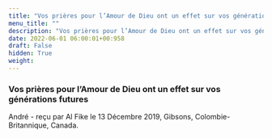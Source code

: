 ```yaml
---
title: "Vos prières pour l’Amour de Dieu ont un effet sur vos générations futures"
menu_title: ""
description: "Vos prières pour l’Amour de Dieu ont un effet sur vos générations futures"
date: 2022-06-01 06:00:01+00:958
draft: False
hidden: True
weight:
---
```

### Vos prières pour l’Amour de Dieu ont un effet sur vos générations futures

André - reçu par Al Fike le 13 Décembre 2019, Gibsons, Colombie-Britannique, Canada.



